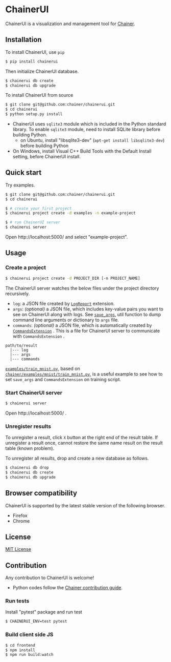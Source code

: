 # ChainerUI

ChainerUI is a visualization and management tool for [Chainer](https://github.com/chainer/chainer).

## Installation

To install ChainerUI, use `pip`

```sh
$ pip install chainerui
```

Then initialize ChainerUI database.

```sh
$ chainerui db create
$ chainerui db upgrade
```

To install ChainerUI from source

```sh
$ git clone git@github.com:chainer/chainerui.git
$ cd chainerui
$ python setup.py install
```

- ChainerUI uses `sqlite3` module which is included in the Python standard library. To enable `sqlite3` module, need to install SQLite library before building Python.
    - on Ubuntu, install "libsqlite3-dev" (`apt-get install libsqlite3-dev`) before building Python
- On Windows, install Visual C++ Build Tools with the Default Install setting, before ChainerUI install.

## Quick start

Try examples.

```sh
$ git clone git@github.com:chainer/chainerui.git
$ cd chainerui

$ # create your first project
$ chainerui project create -d examples -n example-project

$ # run ChainerUI server
$ chainerui server
```

Open http://localhost:5000/ and select "example-project". 

## Usage

### Create a project

```sh
$ chainerui project create -d PROJECT_DIR [-n PROJECT_NAME]
```

The ChainerUI server watches the below files under the project directory recursively.

- `log`: a JSON file created by [`LogReport`](https://docs.chainer.org/en/v3/reference/generated/chainer.training.extensions.LogReport.html) extension.
- `args`: *(optional)* a JSON file, which includes key-value pairs you want to see on ChainerUI along with logs. See [`save_args`](chainerui/utils/save_args.py), util function to dump command line arguments or dictionary to `args` file.
- `commands`: *(optional)* a JSON file, which is automatically created by [`CommandsExtension`](chainerui/extensions/commands_extension.py) . This is a file for ChainerUI server to communicate with `CommandsExtension` .

```
path/to/result
  |--- log
  |--- args
  |--- commands
```

[`examples/train_mnist.py`](examples/train_mnist.py), based on [`chainer/examples/mnist/train_mnist.py`](https://github.com/chainer/chainer/blob/4de98cf90e747940f1dd7f7f4cdf1fcc0b4b4786/examples/mnist/train_mnist.py), is a useful example to see how to set `save_args` and `CommandsExtension` on training script.

### Start ChainerUI server

```sh
$ chainerui server
```

Open http://localhost:5000/ .

### Unregister results

To unregister a result, click `X` button at the right end of the result table. If unregister a result once, cannot restore the same name result on the result table (known problem).

To unregister all results, drop and create a new database as follows.

```sh
$ chainerui db drop
$ chainerui db create
$ chainerui db upgrade
```

## Browser compatibility

ChainerUI is supported by the latest stable version of the following browser.

- Firefox
- Chrome

## License

[MIT License](LICENSE)

## Contribution

Any contribution to ChainerUI is welcome!

- Python codes follow the [Chainer contribution guide](https://docs.chainer.org/en/stable/contribution.html).

### Run tests

Install "pytest" package and run test

```sh
$ CHAINERUI_ENV=test pytest
```

### Build client side JS

```sh
$ cd frontend
$ npm install
$ npm run build:watch
```
